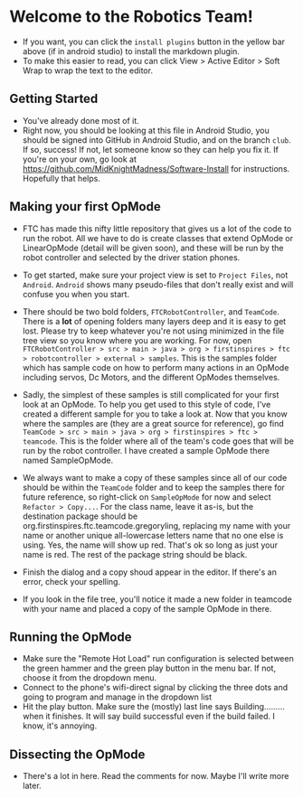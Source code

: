 # Welcome to the Robotics Team!
 - If you want, you can click the `install plugins` button in the yellow bar above (if in android studio) to install the markdown plugin.
 - To make this easier to read, you can click View > Active Editor > Soft Wrap to wrap the text to the editor.


## Getting Started
 - You've already done most of it.
 - Right now, you should be looking at this file in Android Studio, you should be signed into GitHub in Android Studio, and on the branch `club`. If so, success! If not, let someone know so they can help you fix it. If you're on your own, go look at https://github.com/MidKnightMadness/Software-Install for instructions. Hopefully that helps.

## Making your first OpMode
 - FTC has made this nifty little repository that gives us a lot of the code to run the robot. All we have to do is create classes that extend OpMode or LinearOpMode (detail will be given soon), and these will be run by the robot controller and selected by the driver station phones.
 - To get started, make sure your project view is set to `Project Files`, not `Android`. `Android` shows many pseudo-files that don't really exist and will confuse you when you start.
 - There should be two bold folders, `FTCRobotController`, and `TeamCode`. There is a **lot** of opening folders many layers deep and it is easy to get lost. Please try to keep whatever you're not using minimized in the file tree view so you know where you are working. For now, open `FTCRobotController > src > main > java > org > firstinspires > ftc > robotcontroller > external > samples`. This is the samples folder which has sample code on how to perform many actions in an OpMode including servos, Dc Motors, and the different OpModes themselves.

 - Sadly, the simplest of these samples is still complicated for your first look at an OpMode. To help you get used to this style of code, I've created a different sample for you to take a look at. Now that you know where the samples are (they are a great source for reference), go find `TeamCode > src > main > java > org > firstinspires > ftc > teamcode`. This is the folder where all of the team's code goes that will be run by the robot controller. I have created a sample OpMode there named SampleOpMode.

 - We always want to make a copy of these samples since all of our code should be within the `TeamCode` folder and to keep the samples there for future reference, so right-click on `SampleOpMode` for now and select `Refactor > Copy...`. For the class name, leave it as-is, but the destination package should be org.firstinspires.ftc.teamcode.gregoryling, replacing my name with your name or another unique all-lowercase letters name that no one else is using. Yes, the name will show up red. That's ok so long as just your name is red. The rest of the package string should be black.
 - Finish the dialog and a copy shoud appear in the editor. If there's an error, check your spelling.
 - If you look in the file tree, you'll notice it made a new folder in teamcode with your name and placed a copy of the sample OpMode in there.

## Running the OpMode
 - Make sure the "Remote Hot Load" run configuration is selected between the green hammer and the green play button in the menu bar. If not, choose it from the dropdown menu.
 - Connect to the phone's wifi-direct signal by clicking the three dots and going to program and manage in the dropdown list
 - Hit the play button. Make sure the (mostly) last line says Building......... when it finishes. It will say build successful even if the build failed. I know, it's annoying.

## Dissecting the OpMode
 - There's a lot in here. Read the comments for now. Maybe I'll write more later.